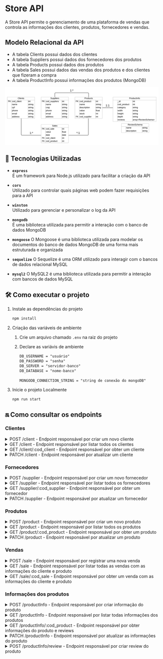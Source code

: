 # Store API

A Store API permite o gerenciamento de uma plataforma de vendas que controla as informações dos clientes, produtos, fornecedores e vendas.

## Modelo Relacional da API

-   A tabela Clients possui dados dos clientes
-   A tabela Suppliers possui dados dos fornecedores dos produtos
-   A tabela Products possui dados dos produtos
-   A tabela Sales possui dados das vendas dos produtos e dos clientes que fizeram a compra
-   A tabela ProductInfo possui informações dos produtos (MongoDB)

![alt text](docs/der-store.png)

## 🚀 Tecnologias Utilizadas

-   **`express`**  
    É um framework para Node.js utilizado para facilitar a criação da API

-   **`cors`**  
    Utilizado para controlar quais páginas web podem fazer requisições para a API

-   **`winston`**  
    Utilizado para gerenciar e personalizar o log da API

-   **`mongodb`**  
    É uma biblioteca utilizada para permitir a interação com o banco de dados MongoDB

-   **`mongoose`**
    O Mongoose é uma biblioteca utilizada para modelar os documentos do banco de dados MongoDB de uma forma mais estruturada e organizada

-   **`sequelize`**
    O Sequelize é uma ORM utilizado para interagir com o bancos de dados relacional MySQL

-   **`mysql2`**
    O MySQL2 é uma biblioteca utilizada para permitir a interação com bancos de dados MySQL

## 🛠️ Como executar o projeto

1. Instale as dependências do projeto

    ```sh
    npm install
    ```

2. Criação das variáveis de ambiente

    1. Crie um arquivo chamado `.env` na raiz do projeto
    2. Declare as variávis de ambiente

        ```
        DB_USERNAME = "usuário"
        DB_PASSWORD = "senha"
        DB_SERVER = "servidor-banco"
        DB_DATABASE = "nome-banco"

        MONGODB_CONNECTION_STRING = "string de conexão do mongoDB"
        ```

3. Inicie o projeto Localmente

    ```sh
    npm run start
    ```

## 🔛 Como consultar os endpoints

### Clientes

<details>
  <summary>POST /client - Endpoint responsável por criar um novo cliente</summary>

#### **Parâmetros da Requisição**

| **Tipo** | **Parâmetro** | **Descrição**       | **Obrigatório** |
| -------- | ------------- | ------------------- | --------------- |
| body     | `name`        | Nome do cliente     | Sim             |
| body     | `cpf`         | CPF do cliente      | Sim             |
| body     | `phone`       | Telefone do cliente | Sim             |
| body     | `email`       | Email do cliente    | Sim             |
| body     | `address`     | Endereço do cliente | Sim             |

#### **Respostas da Requisição**

| **Código** | **Status**  | **Descrição**                        |
| ---------- | ----------- | ------------------------------------ |
| 201        | Created     | O cliente foi cadastrado com sucesso |
| 400        | Bad Request | Houve um erro ao cadastrar o cliente |

#### **Resposta 201 do endoint**

```json
{
    "cod_client": 1,
    "name": "Julia Bruna Fogaça",
    "cpf": "65324042846",
    "phone": "11997068830",
    "email": "julia_bruna_fogaca@gmail.com",
    "address": "Rua Rita N°602 - Jardim Roberto - Osasco - SP",
    "updatedAt": "2024-11-30T00:45:56.663Z",
    "createdAt": "2024-11-30T00:45:56.663Z"
}
```

</details>

<details>
  <summary>GET /client - Endpoint responsável por listar todos os clientes</summary>

#### **Respostas da Requisição**

| **Código** | **Status**  | **Descrição**                          |
| ---------- | ----------- | -------------------------------------- |
| 200        | Ok          | Os clientes foram listados com sucesso |
| 400        | Bad Request | Houve um erro ao listar os clientes    |

#### **Resposta 200 do endoint**

```json
[
    {
        "cod_client": 1,
        "name": "Julia Bruna Fogaça",
        "cpf": "65324042846",
        "phone": "11997068830",
        "email": "julia_bruna_fogaca@gmail.com",
        "address": "Rua Rita N°602 - Jardim Roberto - Osasco - SP",
        "createdAt": "2024-11-30T00:45:56.000Z",
        "updatedAt": "2024-11-30T00:45:56.000Z"
    },
    {
        "cod_client": 2,
        "name": "Bárbara Sarah Andreia Moreira",
        "cpf": "28613492800",
        "phone": "11997604475",
        "email": "barbara.sarah.moreira@gmail.com.br",
        "address": "Avenida Sete de Setembro N°475 - Cipava - Osasco - SP",
        "createdAt": "2024-11-30T00:56:46.000Z",
        "updatedAt": "2024-11-30T00:56:46.000Z"
    }
]
```

</details>

<details>
  <summary>GET /client/:cod_client - Endpoint responsável por obter um cliente</summary>

#### **Parâmetros da Requisição**

| **Tipo**          | **Parâmetro** | **Descrição**     | **Obrigatório** |
| ----------------- | ------------- | ----------------- | --------------- |
| parâmetro de rota | `cod_client`  | Código do cliente | Sim             |

#### **Respostas da Requisição**

| **Código** | **Status**  | **Descrição**                    |
| ---------- | ----------- | -------------------------------- |
| 200        | Ok          | O cliente foi obtido com sucesso |
| 400        | Bad Request | Houve um erro ao obter o cliente |

#### **Resposta 200 do endoint**

```json
{
    "cod_client": 1,
    "name": "Julia Bruna Fogaça",
    "cpf": "65324042846",
    "phone": "11997068830",
    "email": "julia_bruna_fogaca@gmail.com",
    "address": "Rua Rita N°602 - Jardim Roberto - Osasco - SP",
    "createdAt": "2024-11-30T00:45:56.000Z",
    "updatedAt": "2024-11-30T00:45:56.000Z"
}
```

</details>

<details>
  <summary>PATCH /client - Endpoint responsável por atualizar um cliente</summary>

#### **Parâmetros da Requisição**

| **Tipo** | **Parâmetro** | **Descrição**       | **Obrigatório** |
| -------- | ------------- | ------------------- | --------------- |
| body     | `cod_client`  | Código do cliente   | Sim             |
| body     | `name`        | Nome do cliente     | Não             |
| body     | `cpf`         | CPF do cliente      | Não             |
| body     | `phone`       | Telefone do cliente | Não             |
| body     | `email`       | Email do cliente    | Não             |
| body     | `address`     | Endereço do cliente | Não             |

#### **Respostas da Requisição**

| **Código** | **Status**  | **Descrição**                        |
| ---------- | ----------- | ------------------------------------ |
| 200        | Ok          | O cliente foi atualizado com sucesso |
| 400        | Bad Request | Houve um erro ao atualizar o cliente |

#### **Resposta 200 do endoint**

```json
{
    "cod_client": 2,
    "name": "Bárbara Sarah Andreia Moreira",
    "cpf": "28613492800",
    "phone": "11997604475",
    "email": "barbara.sarah.moreira@gmail.com.br",
    "address": "Avenida Sete de Setembro N°476 - Cipava - Osasco - SP",
    "createdAt": "2024-11-30T00:56:46.000Z",
    "updatedAt": "2024-11-30T01:03:27.000Z"
}
```

</details>

### Fornecedores

<details>
  <summary>POST /supplier - Endpoint responsável por criar um novo fornecedor</summary>

#### **Parâmetros da Requisição**

| **Tipo** | **Parâmetro** | **Descrição**          | **Obrigatório** |
| -------- | ------------- | ---------------------- | --------------- |
| body     | `name`        | Nome do fornecedor     | Sim             |
| body     | `cnpj`        | CNPJ do fornecedor     | Sim             |
| body     | `phone`       | Telefone do fornecedor | Sim             |
| body     | `email`       | Email do fornecedor    | Sim             |
| body     | `address`     | Endereço do fornecedor | Sim             |

#### **Respostas da Requisição**

| **Código** | **Status**  | **Descrição**                           |
| ---------- | ----------- | --------------------------------------- |
| 201        | Created     | O fornecedor foi cadastrado com sucesso |
| 400        | Bad Request | Houve um erro ao cadastrar o fornecedor |

#### **Resposta 201 do endoint**

```json
{
    "cod_supplier": 1,
    "name": "Paulo e Eduarda Construções ME",
    "cnpj": "21824019000122",
    "phone": "11996860876",
    "email": "pauloeduardaconstrucoesme@gmail.com.br",
    "address": "Rua Alzira N°149 - São Bernardo do Campo - Independência - SP",
    "updatedAt": "2024-11-30T18:58:53.558Z",
    "createdAt": "2024-11-30T18:58:53.558Z"
}
```

</details>

<details>
  <summary>GET /supplier - Endpoint responsável por listar todos os fornecedores</summary>

#### **Respostas da Requisição**

| **Código** | **Status**  | **Descrição**                              |
| ---------- | ----------- | ------------------------------------------ |
| 200        | Ok          | Os fornecedores foram listados com sucesso |
| 400        | Bad Request | Houve um erro ao listar os fornecedores    |

#### **Resposta 200 do endoint**

```json
[
    {
        "cod_supplier": 1,
        "name": "Paulo e Eduarda Construções ME",
        "cnpj": "21824019000122",
        "phone": "11996860876",
        "email": "pauloeduardaconstrucoesme@gmail.com.br",
        "address": "Rua Alzira N°149 - São Bernardo do Campo - Independência - SP",
        "createdAt": "2024-11-30T18:58:53.000Z",
        "updatedAt": "2024-11-30T18:58:53.000Z"
    },
    {
        "cod_supplier": 2,
        "name": "Ricardo e Severino Marcenaria",
        "cnpj": "05358813000171",
        "phone": "11983958341",
        "email": "ricardoeseverinomarcenaria@gmail.com.br",
        "address": "Avenida Presidente Castelo Branco N°628 - Mauá - Jardim Zaira - SP",
        "createdAt": "2024-11-30T19:01:42.000Z",
        "updatedAt": "2024-11-30T19:01:42.000Z"
    }
]
```

</details>

<details>
  <summary>GET /supplier/:cod_supplier - Endpoint responsável por obter um fornecedor</summary>

#### **Parâmetros da Requisição**

| **Tipo**          | **Parâmetro**  | **Descrição**        | **Obrigatório** |
| ----------------- | -------------- | -------------------- | --------------- |
| parâmetro de rota | `cod_supplier` | Código do fornecedor | Sim             |

#### **Respostas da Requisição**

| **Código** | **Status**  | **Descrição**                       |
| ---------- | ----------- | ----------------------------------- |
| 200        | Ok          | O fornecedor foi obtido com sucesso |
| 400        | Bad Request | Houve um erro ao obter o fornecedor |

#### **Resposta 200 do endoint**

```json
{
    "cod_supplier": 1,
    "name": "Paulo e Eduarda Construções ME",
    "cnpj": "21824019000122",
    "phone": "11996860876",
    "email": "pauloeduardaconstrucoesme@gmail.com.br",
    "address": "Rua Alzira N°149 - São Bernardo do Campo - Independência - SP",
    "createdAt": "2024-11-30T18:58:53.000Z",
    "updatedAt": "2024-11-30T18:58:53.000Z"
}
```

</details>

<details>
  <summary>PATCH /supplier - Endpoint responsável por atualizar um fornecedor</summary>

#### **Parâmetros da Requisição**

| **Tipo** | **Parâmetro**  | **Descrição**          | **Obrigatório** |
| -------- | -------------- | ---------------------- | --------------- |
| body     | `cod_supplier` | Código do fornecedor   | Sim             |
| body     | `name`         | Nome do fornecedor     | Não             |
| body     | `cnpj`         | CNPJ do fornecedor     | Não             |
| body     | `phone`        | Telefone do fornecedor | Não             |
| body     | `email`        | Email do fornecedor    | Não             |
| body     | `address`      | Endereço do fornecedor | Não             |

#### **Respostas da Requisição**

| **Código** | **Status**  | **Descrição**                           |
| ---------- | ----------- | --------------------------------------- |
| 200        | Ok          | O fornecedor foi atualizado com sucesso |
| 400        | Bad Request | Houve um erro ao atualizar o fornecedor |

#### **Resposta 200 do endoint**

```json
{
    "cod_supplier": 1,
    "name": "Paulo e Eduarda Construções ME",
    "cnpj": "21824019000122",
    "phone": "11996860876",
    "email": "pauloeduardaconstrucoesme@gmail.com.br",
    "address": "Rua Alzira N°147 - São Bernardo do Campo - Independência - SP",
    "createdAt": "2024-11-30T18:58:53.000Z",
    "updatedAt": "2024-11-30T18:58:53.000Z"
}
```

</details>

### Produtos

<details>
  <summary>POST /product - Endpoint responsável por criar um novo produto</summary>

#### **Parâmetros da Requisição**

| **Tipo** | **Parâmetro**  | **Descrição**                    | **Obrigatório** |
| -------- | -------------- | -------------------------------- | --------------- |
| body     | `name`         | Nome do produto                  | Sim             |
| body     | `description`  | Descrição do produto             | Sim             |
| body     | `value`        | Valor do produto                 | Sim             |
| body     | `stock`        | Quantidade em Estoque do produto | Sim             |
| body     | `cod_supplier` | Código do fornecedor             | Sim             |

#### **Respostas da Requisição**

| **Código** | **Status**  | **Descrição**                        |
| ---------- | ----------- | ------------------------------------ |
| 201        | Created     | O produto foi cadastrado com sucesso |
| 400        | Bad Request | Houve um erro ao cadastrar o produto |

#### **Resposta 201 do endoint**

```json
{
    "cod_product": 1,
    "name": "Smartphone Samsung Galaxy S23",
    "description": "Smartphone Samsung Galaxy S23 256GB Preto 5G 8GB RAM 6,1” Câm Tripla + Selfie 12MP",
    "value": 2799,
    "stock": 2,
    "cod_supplier": 1,
    "updatedAt": "2024-11-30T19:17:42.041Z",
    "createdAt": "2024-11-30T19:17:42.041Z"
}
```

</details>

<details>
  <summary>GET /product - Endpoint responsável por listar todos os produtos</summary>

#### **Respostas da Requisição**

| **Código** | **Status**  | **Descrição**                          |
| ---------- | ----------- | -------------------------------------- |
| 200        | Ok          | Os produtos foram listados com sucesso |
| 400        | Bad Request | Houve um erro ao listar os produtos    |

#### **Resposta 200 do endoint**

```json
[
    {
        "cod_product": 1,
        "name": "Smartphone Samsung Galaxy S23",
        "description": "Smartphone Samsung Galaxy S23 256GB Preto 5G 8GB RAM 6,1” Câm Tripla + Selfie 12MP",
        "value": 2799,
        "stock": 2,
        "createdAt": "2024-11-30T19:17:42.000Z",
        "updatedAt": "2024-11-30T19:17:42.000Z",
        "cod_supplier": 1
    },
    {
        "cod_product": 2,
        "name": "Monitor Gamer AOC 23,8",
        "description": "Monitor Gamer AOC 23,8 Full HD HDMI 165Hz 1ms 24G2S/BK com Ajuste de Altura",
        "value": 656.1,
        "stock": 3,
        "createdAt": "2024-11-30T19:27:03.000Z",
        "updatedAt": "2024-11-30T19:27:03.000Z",
        "cod_supplier": 1
    }
]
```

</details>

<details>
  <summary>GET /product/:cod_product - Endpoint responsável por obter um produto</summary>

#### **Parâmetros da Requisição**

| **Tipo**          | **Parâmetro** | **Descrição**     | **Obrigatório** |
| ----------------- | ------------- | ----------------- | --------------- |
| parâmetro de rota | `cod_product` | Código do produto | Sim             |

#### **Respostas da Requisição**

| **Código** | **Status**  | **Descrição**                    |
| ---------- | ----------- | -------------------------------- |
| 200        | Ok          | O produto foi obtido com sucesso |
| 400        | Bad Request | Houve um erro ao obter o produto |

#### **Resposta 200 do endoint**

```json
{
    "cod_product": 1,
    "name": "Smartphone Samsung Galaxy S23",
    "description": "Smartphone Samsung Galaxy S23 256GB Preto 5G 8GB RAM 6,1” Câm Tripla + Selfie 12MP",
    "value": 2799,
    "stock": 2,
    "createdAt": "2024-11-30T19:17:42.000Z",
    "updatedAt": "2024-11-30T19:17:42.000Z",
    "cod_supplier": 1
}
```

</details>

<details>
  <summary>PATCH /product - Endpoint responsável por atualizar um produto</summary>

#### **Parâmetros da Requisição**

| **Tipo** | **Parâmetro**  | **Descrição**                    | **Obrigatório** |
| -------- | -------------- | -------------------------------- | --------------- |
| body     | `cod_product`  | Código do produto                | Sim             |
| body     | `name`         | Nome do produto                  | Não             |
| body     | `description`  | Descrição do produto             | Não             |
| body     | `value`        | Valor do produto                 | Não             |
| body     | `stock`        | Quantidade em Estoque do produto | Não             |
| body     | `cod_supplier` | Código do fornecedor             | Não             |

#### **Respostas da Requisição**

| **Código** | **Status**  | **Descrição**                        |
| ---------- | ----------- | ------------------------------------ |
| 200        | Ok          | O produto foi atualizado com sucesso |
| 400        | Bad Request | Houve um erro ao atualizar o produto |

#### **Resposta 200 do endoint**

```json
{
    "cod_product": 1,
    "name": "Smartphone Samsung Galaxy S23",
    "description": "Smartphone Samsung Galaxy S23 256GB Preto 5G 8GB RAM 6,1” Câm Tripla + Selfie 12MP",
    "value": 2699,
    "stock": 2,
    "createdAt": "2024-11-30T19:17:42.000Z",
    "updatedAt": "2024-11-30T19:31:19.000Z",
    "cod_supplier": 1
}
```

</details>

### Vendas

<details>
  <summary>POST /sale - Endpoint responsável por registrar uma nova venda</summary>

#### **Parâmetros da Requisição**

| **Tipo** | **Parâmetro** | **Descrição**     | **Obrigatório** |
| -------- | ------------- | ----------------- | --------------- |
| body     | `cod_client`  | Código do cliente | Sim             |
| body     | `cod_product` | Código do produto | Sim             |

#### **Respostas da Requisição**

| **Código** | **Status**  | **Descrição**                      |
| ---------- | ----------- | ---------------------------------- |
| 201        | Created     | A venda foi cadastrada com sucesso |
| 400        | Bad Request | Houve um erro ao registrar a venda |

#### **Resposta 201 do endoint**

```json
{
    "cod_sale": 1,
    "cod_client": 1,
    "cod_product": 1,
    "value": 2799,
    "date": "2024-11-30T22:16:33.777Z",
    "updatedAt": "2024-11-30T22:16:33.778Z",
    "createdAt": "2024-11-30T22:16:33.778Z"
}
```

</details>

<details>
  <summary>GET /sale - Endpoint responsável por listar todas as vendas com as informações do cliente e produto</summary>

#### **Respostas da Requisição**

| **Código** | **Status**  | **Descrição**                        |
| ---------- | ----------- | ------------------------------------ |
| 200        | Ok          | As vendas foram listadas com sucesso |
| 400        | Bad Request | Houve um erro ao listar as vendas    |

#### **Resposta 200 do endoint**

```json
[
    {
        "cod_sale": 1,
        "value": 2799,
        "date": "2024-11-30T22:16:33.000Z",
        "createdAt": "2024-11-30T22:16:33.000Z",
        "updatedAt": "2024-11-30T22:16:33.000Z",
        "cod_client": 1,
        "cod_product": 1,
        "client": {
            "cod_client": 1,
            "name": "Bárbara Sarah Andreia Moreira",
            "cpf": "28613492800",
            "phone": "11997604475",
            "email": "barbara.sarah.moreira@gmail.com.br",
            "address": "Avenida Sete de Setembro N°475 - Cipava - Osasco - SP",
            "createdAt": "2024-11-30T22:15:40.000Z",
            "updatedAt": "2024-11-30T22:15:40.000Z"
        },
        "product": {
            "cod_product": 1,
            "name": "Smartphone Samsung Galaxy S23",
            "description": "Smartphone Samsung Galaxy S23 256GB Preto 5G 8GB RAM 6,1” Câm Tripla + Selfie 12MP",
            "value": 2799,
            "stock": 1,
            "createdAt": "2024-11-30T22:16:16.000Z",
            "updatedAt": "2024-11-30T22:16:41.000Z",
            "cod_supplier": 1
        }
    },
    {
        "cod_sale": 2,
        "value": 656.1,
        "date": "2024-11-30T22:17:31.000Z",
        "createdAt": "2024-11-30T22:17:31.000Z",
        "updatedAt": "2024-11-30T22:17:31.000Z",
        "cod_client": 1,
        "cod_product": 2,
        "client": {
            "cod_client": 1,
            "name": "Bárbara Sarah Andreia Moreira",
            "cpf": "28613492800",
            "phone": "11997604475",
            "email": "barbara.sarah.moreira@gmail.com.br",
            "address": "Avenida Sete de Setembro N°475 - Cipava - Osasco - SP",
            "createdAt": "2024-11-30T22:15:40.000Z",
            "updatedAt": "2024-11-30T22:15:40.000Z"
        },
        "product": {
            "cod_product": 2,
            "name": "Monitor Gamer AOC 23,8",
            "description": "Monitor Gamer AOC 23,8 Full HD HDMI 165Hz 1ms 24G2S/BK com Ajuste de Altura",
            "value": 656.1,
            "stock": 2,
            "createdAt": "2024-11-30T22:17:24.000Z",
            "updatedAt": "2024-11-30T22:17:31.000Z",
            "cod_supplier": 1
        }
    }
]
```

</details>

<details>
  <summary>GET /sale/:cod_sale - Endpoint responsável por obter um venda com as informações do cliente e produto</summary>

#### **Parâmetros da Requisição**

| **Tipo**          | **Parâmetro** | **Descrição**   | **Obrigatório** |
| ----------------- | ------------- | --------------- | --------------- |
| parâmetro de rota | `cod_sale`    | Código da venda | Sim             |

#### **Respostas da Requisição**

| **Código** | **Status**  | **Descrição**                  |
| ---------- | ----------- | ------------------------------ |
| 200        | Ok          | A venda foi obtida com sucesso |
| 400        | Bad Request | Houve um erro ao obter a venda |

#### **Resposta 200 do endoint**

```json
{
    "cod_sale": 1,
    "value": 2799,
    "date": "2024-11-30T22:16:33.000Z",
    "createdAt": "2024-11-30T22:16:33.000Z",
    "updatedAt": "2024-11-30T22:16:33.000Z",
    "cod_client": 1,
    "cod_product": 1,
    "client": {
        "cod_client": 1,
        "name": "Bárbara Sarah Andreia Moreira",
        "cpf": "28613492800",
        "phone": "11997604475",
        "email": "barbara.sarah.moreira@gmail.com.br",
        "address": "Avenida Sete de Setembro N°475 - Cipava - Osasco - SP",
        "createdAt": "2024-11-30T22:15:40.000Z",
        "updatedAt": "2024-11-30T22:15:40.000Z"
    },
    "product": {
        "cod_product": 1,
        "name": "Smartphone Samsung Galaxy S23",
        "description": "Smartphone Samsung Galaxy S23 256GB Preto 5G 8GB RAM 6,1” Câm Tripla + Selfie 12MP",
        "value": 2799,
        "stock": 1,
        "createdAt": "2024-11-30T22:16:16.000Z",
        "updatedAt": "2024-11-30T22:16:41.000Z",
        "cod_supplier": 1
    }
}
```

</details>

### Informações dos produtos

<details>
  <summary>POST /productInfo - Endpoint responsável por criar informação do produto</summary>

#### **Parâmetros da Requisição**

| **Tipo** | **Parâmetro** | **Descrição**           | **Obrigatório** |
| -------- | ------------- | ----------------------- | --------------- |
| body     | `cod_product` | Código do produto       | Sim             |
| body     | `category`    | Categoria do produto    | Sim             |
| body     | `width`       | Largura do produto      | Não             |
| body     | `height`      | Altura do produto       | Não             |
| body     | `depth`       | Profundidade do produto | Não             |

#### **Respostas da Requisição**

| **Código** | **Status**  | **Descrição**                                  |
| ---------- | ----------- | ---------------------------------------------- |
| 201        | Created     | A informação do produto foi criada com sucesso |
| 400        | Bad Request | Houve um erro ao criar informação do produto   |

#### **Resposta 201 do endoint**

```json
{
    "cod_product": 1,
    "category": "Celulares e Smarthphones",
    "width": "7,06cm",
    "height": "14,63cm",
    "depth": "0,76cm",
    "_id": "6750d5591e2d9419b5f68e80",
    "reviews": [],
    "__v": 0
}
```

</details>

<details>
  <summary>GET /productInfo - Endpoint responsável por listar todas informações dos produtos</summary>

#### **Respostas da Requisição**

| **Código** | **Status**  | **Descrição**                                          |
| ---------- | ----------- | ------------------------------------------------------ |
| 200        | Ok          | As informações dos produtos foram listadas com sucesso |
| 400        | Bad Request | Houve um erro ao listar as informações do produtos     |

#### **Resposta 200 do endoint**

```json
[
    {
        "_id": "6750d5591e2d9419b5f68e80",
        "cod_product": 1,
        "category": "Celulares e Smarthphones",
        "width": "7,06cm",
        "height": "14,63cm",
        "depth": "0,76cm",
        "reviews": [],
        "__v": 0
    },
    {
        "_id": "6750d6b71e2d9419b5f68e83",
        "cod_product": 2,
        "category": "Monitores",
        "width": "53,9cm",
        "height": "50,46cm",
        "reviews": [],
        "__v": 0
    }
]
```

</details>

<details>
  <summary>GET /productInfo/:cod_product - Endpoint responsável por obter informações do produto e reviews</summary>

#### **Parâmetros da Requisição**

| **Tipo** | **Parâmetro** | **Descrição**     | **Obrigatório** |
| -------- | ------------- | ----------------- | --------------- |
| body     | `cod_product` | Código do produto | Sim             |

#### **Respostas da Requisição**

| **Código** | **Status**  | **Descrição**                                          |
| ---------- | ----------- | ------------------------------------------------------ |
| 200        | Ok          | As informações dos produtos foram listadas com sucesso |
| 400        | Bad Request | Houve um erro ao listar as informações do produtos     |

#### **Resposta 200 do endoint**

```json
{
    "product": {
        "cod_product": 1,
        "name": "Smartphone Samsung Galaxy S23",
        "description": "Smartphone Samsung Galaxy S23 256GB Preto 5G 8GB RAM 6,1” Câm Tripla + Selfie 12MP",
        "value": 2799,
        "stock": 1,
        "createdAt": "2024-11-30T22:16:16.000Z",
        "updatedAt": "2024-11-30T22:16:41.000Z",
        "cod_supplier": 1
    },
    "info": {
        "_id": "6750d5591e2d9419b5f68e80",
        "cod_product": 1,
        "category": "Celulares e Smarthphones",
        "width": "7,06cm",
        "height": "14,63cm",
        "depth": "0,76cm",
        "reviews": [
            {
                "name": "Kenji Sakai",
                "description": "Produto de ótima qualidade",
                "_id": "6750d7291e2d9419b5f68e88"
            }
        ],
        "__v": 0
    }
}
```

</details>

<details>
  <summary>PATCH /productInfo - Endpoint responsável por atualizar as informações do produto</summary>

#### **Parâmetros da Requisição**

| **Tipo** | **Parâmetro** | **Descrição**           | **Obrigatório** |
| -------- | ------------- | ----------------------- | --------------- |
| body     | `cod_product` | Código do produto       | Sim             |
| body     | `category`    | Categoria do produto    | Não             |
| body     | `width`       | Largura do produto      | Não             |
| body     | `height`      | Altura do produto       | Não             |
| body     | `depth`       | Profundidade do produto | Não             |

#### **Respostas da Requisição**

| **Código** | **Status**  | **Descrição**                                          |
| ---------- | ----------- | ------------------------------------------------------ |
| 200        | Ok          | As informações dos produtos foram listadas com sucesso |
| 400        | Bad Request | Houve um erro ao listar as informações do produtos     |

#### **Resposta 200 do endoint**

```json
{
    "_id": "6750d5591e2d9419b5f68e80",
    "cod_product": 1,
    "category": "Celulares e Smarthphones",
    "width": "7,06cm",
    "height": "14,63cm",
    "depth": "0,76cm",
    "reviews": [
        {
            "name": "Kenji Sakai",
            "description": "Produto de ótima qualidade",
            "_id": "6750d7291e2d9419b5f68e88"
        }
    ],
    "__v": 0
}
```

</details>

<details>
  <summary>POST /productInfo/review - Endpoint responsável por criar review do produto</summary>

#### **Parâmetros da Requisição**

| **Tipo** | **Parâmetro** | **Descrição**                   | **Obrigatório** |
| -------- | ------------- | ------------------------------- | --------------- |
| body     | `cod_product` | Código do produto               | Sim             |
| body     | `name`        | Nome da pessoa que fez o review | Sim             |
| body     | `description` | Descrição da review             | Sim             |

#### **Respostas da Requisição**

| **Código** | **Status**  | **Descrição**                              |
| ---------- | ----------- | ------------------------------------------ |
| 201        | Created     | O review do produto foi criado com sucesso |
| 400        | Bad Request | Houve um erro ao criar review do produto   |

#### **Resposta 201 do endoint**

```json
{
    "_id": "6750d5591e2d9419b5f68e80",
    "cod_product": 1,
    "category": "Celulares e Smarthphones",
    "width": "7,06cm",
    "height": "14,63cm",
    "depth": "0,76cm",
    "reviews": [
        {
            "name": "Kenji Sakai",
            "description": "Produto de ótima qualidade",
            "_id": "6750d7291e2d9419b5f68e88"
        }
    ],
    "__v": 0
}
```

</details>
